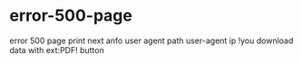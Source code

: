 # error-500-page
error 500 page
print next anfo
user agent
path
user-agent
ip
!you download data with ext:PDF! button

